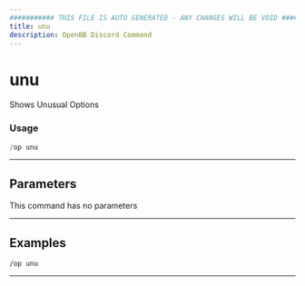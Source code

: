 ```yaml
---
########### THIS FILE IS AUTO GENERATED - ANY CHANGES WILL BE VOID ###########
title: unu
description: OpenBB Discord Command
---
```


# unu

Shows Unusual Options

### Usage

```python wordwrap
/op unu
```

---

## Parameters

This command has no parameters



---

## Examples

```
/op unu
```

---

